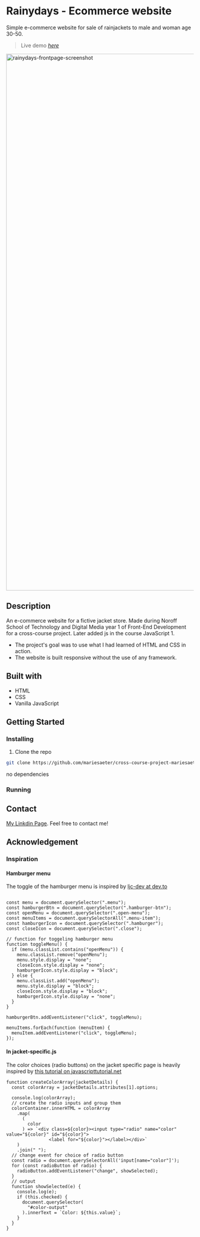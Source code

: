 # Rainydays - Ecommerce website
Simple e-commerce website for sale of rainjackets to male and woman age 30-50.

> Live demo [_here_](https://quizzical-lewin-416d7a.netlify.app)

<img width="1440" alt="rainydays-frontpage-screenshot" src="https://user-images.githubusercontent.com/96269610/206461194-9f75b4bd-7c3e-404b-a9d9-9fb7f8cfefc9.png">

## Description
An e-commerce website for a fictive jacket store. Made during Noroff School of Technology and Digital Media year 1 of Front-End Development for a cross-course project. Later added js in the course JavaScript 1.

+ The project's goal was to use what I had learned of HTML and CSS in action.
+ The website is built responsive without the use of any framework.

## Built with
+ HTML
+ CSS
+ Vanilla JavaScript

## Getting Started
### Installing
1. Clone the repo
```bash
git clone https://github.com/mariesaeter/cross-course-project-mariesaeter.git
```
no dependencies

### Running

## Contact
[My Linkdin Page](www.linkedin.com/in/marie-sæter-954821207). Feel free to contact me!

## Acknowledgement
### Inspiration
#### Hamburger menu
The toggle of the hamburger menu is inspired by [ljc-dev at dev.to](https://dev.to/ljcdev/easy-hamburger-menu-with-js-2do0)
```

const menu = document.querySelector(".menu");
const hamburgerBtn = document.querySelector(".hamburger-btn");
const openMenu = document.querySelector(".open-menu");
const menuItems = document.querySelectorAll(".menu-item");
const hamburgerIcon = document.querySelector(".hamburger");
const closeIcon = document.querySelector(".close");

// function for toggeling hamburger menu
function toggleMenu() {
  if (menu.classList.contains("openMenu")) {
    menu.classList.remove("openMenu");
    menu.style.display = "none";
    closeIcon.style.display = "none";
    hamburgerIcon.style.display = "block";
  } else {
    menu.classList.add("openMenu");
    menu.style.display = "block";
    closeIcon.style.display = "block";
    hamburgerIcon.style.display = "none";
  }
}

hamburgerBtn.addEventListener("click", toggleMenu);

menuItems.forEach(function (menuItem) {
  menuItem.addEventListener("click", toggleMenu);
});

```
#### In jacket-specific.js
The color choices (radio buttons) on the jacket specific page is heavily inspired by [this tutorial on javascripttutorial.net](https://www.javascripttutorial.net/javascript-dom/javascript-radio-button/)

```
function createColorArray(jacketDetails) {
  const colorArray = jacketDetails.attributes[1].options;

  console.log(colorArray);
  // create the radio inputs and group them
  colorContainer.innerHTML = colorArray
    .map(
      (
        color
      ) => `<div class=${color}><input type="radio" name="color" value="${color}" id="${color}">
                <label for="${color}"></label></div>`
    )
    .join(" ");
  // change event for choice of radio button
  const radio = document.querySelectorAll('input[name="color"]');
  for (const radioButton of radio) {
    radioButton.addEventListener("change", showSelected);
  }
  // output
  function showSelected(e) {
    console.log(e);
    if (this.checked) {
      document.querySelector(
        "#color-output"
      ).innerText = `Color: ${this.value}`;
    }
  }
}

```


